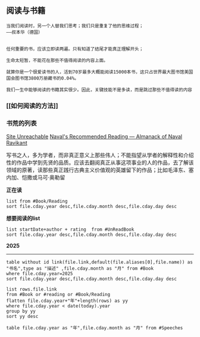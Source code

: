 
## 阅读与书籍


```ad-help
当我们阅读时，另一个人替我们思考；我们只是重复了他的思维过程；
——叔本华（德国）


```


```ad-note
任何重要的书，应该立即读两遍。只有知道了结尾才能真正理解开头；

生命太短暂，不能花在那些不值得阅读的内容上面。

就算你是一个很爱读书的人，活到70岁最多大概能阅读15000本书，这只占世界最大图书馆美国国会图书馆3800万册藏书的0.04%。

我们一生中能够阅读的书籍其实很少。因此，关键技能不是多读，而是跳过那些不值得读的内容
```



### [[如何阅读的方法]]


### 书荒的列表
[Site Unreachable](https://sive.rs/book) 
[Naval's Recommended Reading — Almanack of Naval Ravikant](https://www.navalmanack.com/navals-recommended-reading)



写书之人，多为学者，而非真正意义上那些伟人；不能指望从学者的解释性和介绍性的作品中学到先贤的品质。应该去翻阅真正从事这项事业的人的作品，去了解该领域的原著，读那些真正践行古典主义价值观的英雄留下的作品；比如毛泽东、塞内加、恺撒或马可·奥勒留



**正在读**
```dataview
list from #Book/Reading  
sort file.cday.year desc,file.cday.month desc,file.cday.day desc
```

**想要阅读的list**
```dataview
list startDate+author + rating  from #UnReadBook 
sort file.cday.year desc,file.cday.month desc,file.cday.day desc
```


**2025**
____
```dataview
table without id link(file.link,default(file.aliases[0],file.name)) as "书名",type as "描述" ,file.cday.month as "月" from #Book 
where file.cday.year=2025
sort file.cday.year desc,file.cday.month desc,file.cday.day desc
```


```dataview
list rows.file.link
from #Book or #reading or #Book/Reading
flatten file.cday.year+"年"+length(rows) as yy
where file.cday.year < date(today).year
group by yy
sort yy desc
```





```dataview
table file.cday.year as "年",file.cday.month as "月" from #Speeches 
```